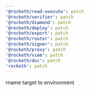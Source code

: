 ```yaml
---
'@rocketh/read-execute': patch
'@rocketh/verifier': patch
'@rocketh/diamond': patch
'@rocketh/deploy': patch
'@rocketh/export': patch
'@rocketh/router': patch
'@rocketh/signer': patch
'@rocketh/proxy': patch
'@rocketh/viem': patch
'@rocketh/doc': patch
'rocketh': patch
---
```


rname target to environment
